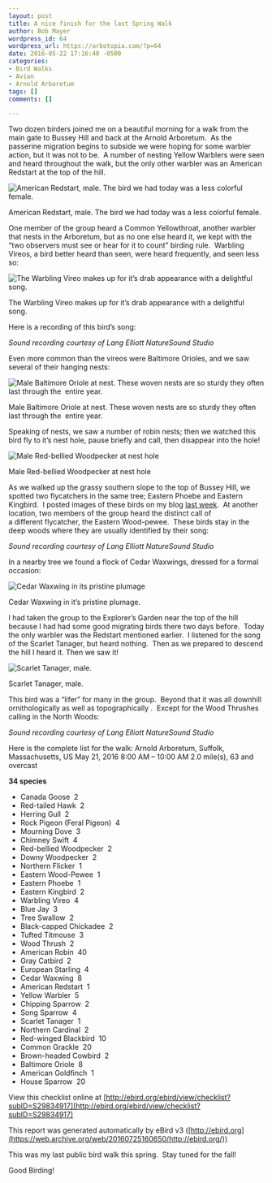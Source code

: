 ```yaml
---
layout: post
title: A nice finish for the last Spring Walk
author: Bob Mayer
wordpress_id: 64
wordpress_url: https://arbotopia.com/?p=64
date: 2016-05-22 17:16:40 -0500
categories:
- Bird Walks
- Avian
- Arnold Arboretum
tags: []
comments: []

---
```

Two dozen birders joined me on a beautiful morning for a walk from the main gate to Bussey Hill and back at the Arnold Arboretum.  As the passerine migration begins to subside we were hoping for some warbler action, but it was not to be.  A number of nesting Yellow Warblers were seen and heard throughout the walk, but the only other warbler was an American Redstart at the top of the hill.

![American Redstart, male. The bird we had today was a less colorful female.](/images/2018/11/P1050239.jpg)

American Redstart, male. The bird we had today was a less colorful female.

One member of the group heard a Common Yellowthroat, another warbler that nests in the Arboretum, but as no one else heard it, we kept with the “two observers must see or hear for it to count” birding rule.  Warbling Vireos, a bird better heard than seen, were heard frequently, and seen less so:

![The Warbling Vireo makes up for it’s drab appearance with a delightful song.](/images/2016/05/P1030436.jpg)

The Warbling Vireo makes up for it’s drab appearance with a delightful song.

Here is a recording of this bird’s song:

_Sound recording courtesy of Lang Elliott NatureSound Studio_

Even more common than the vireos were Baltimore Orioles, and we saw several of their hanging nests:

![Male Baltimore Oriole at nest. These woven nests are so sturdy they often last through the  entire year.](/images/2018/11/P1030005_1.jpg)

Male Baltimore Oriole at nest. These woven nests are so sturdy they often last through the  entire year.

Speaking of nests, we saw a number of robin nests; then we watched this bird fly to it’s nest hole, pause briefly and call, then disappear into the hole!

![Male Red-bellied Woodpecker at nest hole](/images/2014/10/P1080502.jpg)

Male Red-bellied Woodpecker at nest hole

As we walked up the grassy southern slope to the top of Bussey Hill, we spotted two flycatchers in the same tree; Eastern Phoebe and Eastern Kingbird.  I posted images of these birds on my blog [last week](https://web.archive.org/web/20160725160650/http://www.arbotopia.com/an-urban-wild-in-the-arnold-arboretum/).  At another location, two members of the group heard the distinct call of a different flycatcher, the Eastern Wood-pewee.  These birds stay in the deep woods where they are usually identified by their song:

_Sound recording courtesy of Lang Elliott NatureSound Studio_

In a nearby tree we found a flock of Cedar Waxwings, dressed for a formal occasion:

![Cedar Waxwing in its pristine plumage](/images/2015/05/P1010122.jpg)

Cedar Waxwing in it’s pristine plumage.

I had taken the group to the Explorer’s Garden near the top of the hill because I had had some good migrating birds there two days before.  Today the only warbler was the Redstart mentioned earlier.  I listened for the song of the Scarlet Tanager, but heard nothing.  Then as we prepared to descend the hill I heard it. Then we saw it!

![Scarlet Tanager, male.](/images/2015/05/P1100162.jpg)

Scarlet Tanager, male.

This bird was a “lifer” for many in the group.  Beyond that it was all downhill ornithologically as well as topographically .  Except for the Wood Thrushes calling in the North Woods:

_Sound recording courtesy of Lang Elliott NatureSound Studio_

Here is the complete list for the walk:
Arnold Arboretum, Suffolk, Massachusetts, US
May 21, 2016 8:00 AM – 10:00 AM
2.0 mile(s), 63 and overcast

**34 species**

*   Canada Goose  2
*   Red-tailed Hawk  2
*   Herring Gull  2
*   Rock Pigeon (Feral Pigeon)  4
*   Mourning Dove  3
*   Chimney Swift  4
*   Red-bellied Woodpecker  2
*   Downy Woodpecker  2
*   Northern Flicker  1
*   Eastern Wood-Pewee  1
*   Eastern Phoebe  1
*   Eastern Kingbird  2
*   Warbling Vireo  4
*   Blue Jay  3
*   Tree Swallow  2
*   Black-capped Chickadee  2
*   Tufted Titmouse  3
*   Wood Thrush  2
*   American Robin  40
*   Gray Catbird  2
*   European Starling  4
*   Cedar Waxwing  8
*   American Redstart  1
*   Yellow Warbler  5
*   Chipping Sparrow  2
*   Song Sparrow  4
*   Scarlet Tanager  1
*   Northern Cardinal  2
*   Red-winged Blackbird  10
*   Common Grackle  20
*   Brown-headed Cowbird  2
*   Baltimore Oriole  8
*   American Goldfinch  1
*   House Sparrow  20

View this checklist online at [http://ebird.org/ebird/view/checklist?subID=S29834917](http://ebird.org/ebird/view/checklist?subID=S29834917)

This report was generated automatically by eBird v3 ([http://ebird.org](https://web.archive.org/web/20160725160650/http://ebird.org/))

This was my last public bird walk this spring.  Stay tuned for the fall!

Good Birding!